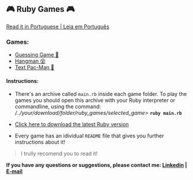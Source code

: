 ## 🎮 Ruby Games 🎮

  [Read it in Portuguese | Leia em Português](https://github.com/molusca/Ruby/tree/master/ruby_games/README.pt.md)

### Games:
  - [Guessing Game 🎯](https://github.com/molusca/ruby_games/tree/master/Adivinhacao%20Ruby)
  - [Hangman 😵](https://github.com/molusca/ruby_games/tree/master/Forca%20Ruby)
  - [Text Pac-Man 👾](https://github.com/molusca/ruby_games/tree/master/Foge-Foge%20Ruby)


#### Instructions:
- There's an archive called `main.rb` inside each game folder. To play the games you should open this archive with your Ruby interpreter or commandline, using the command: */../your/download/folder/ruby_games/selected_game>* **`ruby main.rb`**

- [Click here to download the latest Ruby version](https://www.ruby-lang.org/en/downloads/)

- Every game has an idividual `README` file that gives you further instructions about it!
> I trully recomend you to read it!

**If you have any questions or suggestions, please contact me: [Linkedin](https://www.linkedin.com/in/lucas-r-freitas/) | [E-mail](mailto:pro.lucasrfreitas@gmail.com)**
